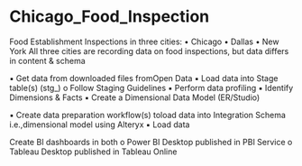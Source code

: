 # Chicago_Food_Inspection
Food Establishment Inspections in three cities: • Chicago • Dallas • New York All three cities are recording data on food inspections, but data differs in content & schema

▪ Get data from downloaded files fromOpen Data ▪ Load data into Stage table(s) (stg_) o Follow Staging Guidelines ▪ Perform data profiling ▪ Identify Dimensions & Facts ▪ Create a Dimensional Data Model (ER/Studio)

▪ Create data preparation workflow(s) toload data into Integration Schema i.e.,dimensional model using Alteryx ▪ Load data

Create BI dashboards in both o Power BI Desktop published in PBI Service o Tableau Desktop published in Tableau Online

